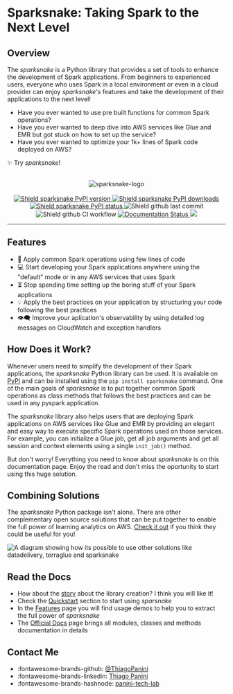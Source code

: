 # Sparksnake: Taking Spark to the Next Level

## Overview

The *sparksnake* is a Python library that provides a set of tools to enhance the development of Spark applications. From beginners to experienced users, everyone who uses Spark in a local environment or even in a cloud provider can enjoy *sparksnake's* features and take the development of their applications to the next level!

- Have you ever wanted to use pre built functions for common Spark operations?
- Have you ever wanted to deep dive into AWS services like Glue and EMR but got stuck on how to set up the service?
- Have you ever wanted to optimize your 1k+ lines of Spark code deployed on AWS?

✨ Try *sparksnake*!


<div align="center">
    <br><img src="https://github.com/ThiagoPanini/sparksnake/blob/main/docs/assets/imgs/header-readme.png?raw=true" alt="sparksnake-logo">
</div>


<div align="center">  
  <br>
  <a href="https://pypi.org/project/sparksnake/">
    <img src="https://img.shields.io/pypi/v/sparksnake?color=purple" alt="Shield sparksnake PyPI version">
  </a>

  <a href="https://pypi.org/project/sparksnake/">
    <img src="https://img.shields.io/pypi/dm/sparksnake?color=purple" alt="Shield sparksnake PyPI downloads">
  </a>

  <a href="https://pypi.org/project/sparksnake/">
    <img src="https://img.shields.io/pypi/status/sparksnake?color=purple" alt="Shield sparksnake PyPI status">
  </a>
  
  <img src="https://img.shields.io/github/last-commit/ThiagoPanini/sparksnake?color=purple" alt="Shield github last commit">

  <br>
  
  <img src="https://img.shields.io/github/actions/workflow/status/ThiagoPanini/sparksnake/ci-main.yml?label=ci" alt="Shield github CI workflow">

  <a href='https://sparksnake.readthedocs.io/pt/latest/?badge=latest'>
    <img src='https://readthedocs.org/projects/sparksnake/badge/?version=latest' alt='Documentation Status' />
  </a>

  <a href="https://codecov.io/gh/ThiagoPanini/sparksnake" > 
    <img src="https://codecov.io/gh/ThiagoPanini/sparksnake/branch/main/graph/badge.svg?token=zSdFO9jkD8"/> 
  </a>

</div>

___


## Features

- 🤖 Apply common Spark operations using few lines of code
- 💻 Start developing your Spark applications anywhere using the "default" mode or in any AWS services that uses Spark
- ⏳ Stop spending time setting up the boring stuff of your Spark applications
- 💡 Apply the best practices on your application by structuring your code following the best practices
- 👁️‍🗨️ Improve your aplication's observability by using detailed log messages on CloudWatch and exception handlers


## How Does it Work?

Whenever users need to simplify the development of their Spark applications, the *sparksnake* Python library can be used. It is available on [PyPI](https://pypi.org/project/sparksnake/) and can be installed using the `pip install sparksnake` command. One of the main goals of *sparksnake* is to put together common Spark operations as class methods that follows the best practices and can be used in any pyspark application.

The *sparksnake* library also helps users that are deploying Spark applications on AWS services like Glue and EMR by providing an elegant and easy way to execute specific Spark operations used on those services. For example, you can initialize a Glue job, get all job arguments and get all session and context elements using a single `init_job()` method.

But don't worry! Everything you need to know about *sparksnake* is on this documentation page. Enjoy the read and don't miss the oportunity to start using this huge solution.

## Combining Solutions

The *sparksnake* Python package isn't alone. There are other complementary open source solutions that can be put together to enable the full power of learning analytics on AWS. [Check it out](https://github.com/ThiagoPanini) if you think they could be useful for you!

![A diagram showing how its possible to use other solutions like datadelivery, terraglue and sparksnake](https://github.com/ThiagoPanini/datadelivery/blob/main/docs/assets/imgs/products-overview-v2.png?raw=true)

## Read the Docs

- How about the [story](story.md) about the library creation? I think you will like it!
- Check the [Quickstart](./quickstart/basic-tutorial.md) section to start using *sparsnake*
- In the [Features](./features/demo-glue.md) page you will find usage demos to help you to extract the full power of *sparksnake*
- The [Official Docs](./mkdocstrings/gluejobmanager.md) page brings all modules, classes and methods documentation in details

## Contact Me

- :fontawesome-brands-github: [@ThiagoPanini](https://github.com/ThiagoPanini)
- :fontawesome-brands-linkedin: [Thiago Panini](https://www.linkedin.com/in/thiago-panini/)
- :fontawesome-brands-hashnode: [panini-tech-lab](https://panini.hashnode.dev/)
